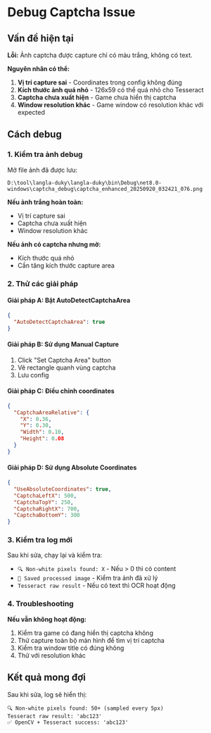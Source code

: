 # Debug Captcha Issue

## Vấn đề hiện tại

**Lỗi:** Ảnh captcha được capture chỉ có màu trắng, không có text.

**Nguyên nhân có thể:**
1. **Vị trí capture sai** - Coordinates trong config không đúng
2. **Kích thước ảnh quá nhỏ** - 126x59 có thể quá nhỏ cho Tesseract
3. **Captcha chưa xuất hiện** - Game chưa hiển thị captcha
4. **Window resolution khác** - Game window có resolution khác với expected

## Cách debug

### 1. **Kiểm tra ảnh debug**
Mở file ảnh đã được lưu:
```
D:\tool\langla-duky\langla-duky\bin\Debug\net8.0-windows\captcha_debug\captcha_enhanced_20250920_032421_076.png
```

**Nếu ảnh trắng hoàn toàn:**
- Vị trí capture sai
- Captcha chưa xuất hiện
- Window resolution khác

**Nếu ảnh có captcha nhưng mờ:**
- Kích thước quá nhỏ
- Cần tăng kích thước capture area

### 2. **Thử các giải pháp**

#### **Giải pháp A: Bật AutoDetectCaptchaArea**
```json
{
  "AutoDetectCaptchaArea": true
}
```

#### **Giải pháp B: Sử dụng Manual Capture**
1. Click "Set Captcha Area" button
2. Vẽ rectangle quanh vùng captcha
3. Lưu config

#### **Giải pháp C: Điều chỉnh coordinates**
```json
{
  "CaptchaAreaRelative": {
    "X": 0.36,
    "Y": 0.30,
    "Width": 0.10,
    "Height": 0.08
  }
}
```

#### **Giải pháp D: Sử dụng Absolute Coordinates**
```json
{
  "UseAbsoluteCoordinates": true,
  "CaptchaLeftX": 500,
  "CaptchaTopY": 250,
  "CaptchaRightX": 700,
  "CaptchaBottomY": 300
}
```

### 3. **Kiểm tra log mới**

Sau khi sửa, chạy lại và kiểm tra:
- `🔍 Non-white pixels found: X` - Nếu > 0 thì có content
- `💾 Saved processed image` - Kiểm tra ảnh đã xử lý
- `Tesseract raw result` - Nếu có text thì OCR hoạt động

### 4. **Troubleshooting**

**Nếu vẫn không hoạt động:**
1. Kiểm tra game có đang hiển thị captcha không
2. Thử capture toàn bộ màn hình để tìm vị trí captcha
3. Kiểm tra window title có đúng không
4. Thử với resolution khác

## Kết quả mong đợi

Sau khi sửa, log sẽ hiển thị:
```
🔍 Non-white pixels found: 50+ (sampled every 5px)
Tesseract raw result: 'abc123'
✅ OpenCV + Tesseract success: 'abc123'
```
